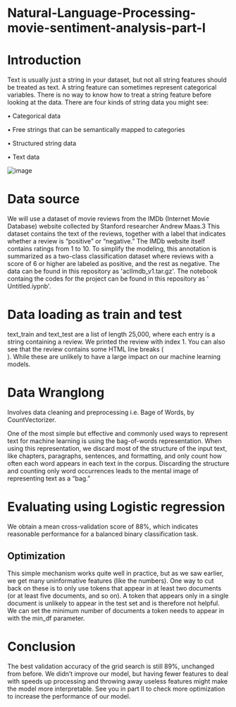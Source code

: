 # Natural-Language-Processing-movie-sentiment-analysis-part-I

# Introduction
Text is usually just a string in your dataset, but not all string features should be treated as text. A string feature can sometimes represent categorical variables. There is no way to know how to treat a string feature before looking at the data.
There are four kinds of string data you might see:

• Categorical data

• Free strings that can be semantically mapped to categories

• Structured string data

• Text data

![image](https://user-images.githubusercontent.com/53411455/145695978-c2824cda-bb8d-4878-9223-10b3bafedaae.png)


# Data source

We will use a dataset of movie reviews from the IMDb (Internet Movie Database) website collected by Stanford researcher Andrew Maas.3 This dataset contains the text of the reviews, together with a label that indicates whether a review is “positive” or “negative.” The IMDb website itself contains ratings from 1 to 10. To simplify the modeling, this annotation is summarized as a two-class classification dataset where reviews with a score of 6 or higher are labeled as positive, and the rest as negative. The data can be found in this repository as 'aclImdb_v1.tar.gz'. The notebook containg the codes for the project can be found in this repository as ' Untitled.iypnb'.

# Data loading as train and test

text_train and text_test are a list of length 25,000, where each entry is a string containing a review. We printed the review with index 1. You can also see that the review contains some HTML line breaks (<br />). While these are unlikely to have a large impact on our machine learning models.

# Data Wranglong

Involves data cleaning and preprocessing i.e. Bage of Words, by CountVectorizer.

One of the most simple but effective and commonly used ways to represent text for machine learning is using the bag-of-words representation. When using this representation, we discard most of the structure of the input text, like chapters, paragraphs, sentences, and formatting, and only count how often each word appears in each text in the corpus. Discarding the structure and counting only word occurrences leads to the mental image of representing text as a “bag.”

# Evaluating using Logistic regression

We obtain a mean cross-validation score of 88%, which indicates reasonable performance for a balanced binary classification task.

## Optimization

This simple mechanism works quite well in practice, but as we saw earlier, we get many uninformative features (like the numbers). One way to cut back on these is to only use tokens that appear in at least two documents (or at least five documents, and so on). A token that appears only in a single document is unlikely to appear in the test set and is therefore not helpful. We can set the minimum number of documents a token needs to appear in with the min_df parameter.

# Conclusion

The best validation accuracy of the grid search is still 89%, unchanged from before. We didn’t improve our model, but having fewer features to deal with speeds up processing and throwing away useless features might make the model more interpretable.
See you in part II to check more optimization to increase the performance of our model.




